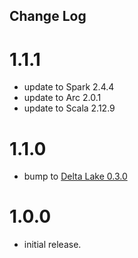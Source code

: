 ## Change Log

# 1.1.1

- update to Spark 2.4.4
- update to Arc 2.0.1
- update to Scala 2.12.9

# 1.1.0

- bump to [Delta Lake 0.3.0](https://github.com/delta-io/delta/releases/tag/v0.3.0)

# 1.0.0

- initial release.